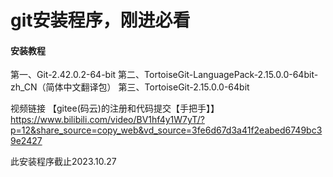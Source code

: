 # git安装程序，刚进必看

#### 安装教程
第一、Git-2.42.0.2-64-bit
第二、TortoiseGit-LanguagePack-2.15.0.0-64bit-zh_CN（简体中文翻译包）
第三、TortoiseGit-2.15.0.0-64bit

视频链接
【gitee(码云)的注册和代码提交【手把手】】 https://www.bilibili.com/video/BV1hf4y1W7yT/?p=12&share_source=copy_web&vd_source=3fe6d67d3a41f2eabed6749bc39e2427

此安装程序截止2023.10.27